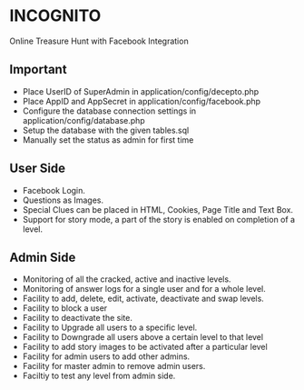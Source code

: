 # INCOGNITO

Online Treasure Hunt with Facebook Integration

## Important

- Place UserID of SuperAdmin in application/config/decepto.php
- Place AppID and AppSecret in application/config/facebook.php
- Configure the database connection settings in application/config/database.php
- Setup the database with the given tables.sql
- Manually set the status as admin for first time


## User Side

- Facebook Login.
- Questions as Images.
- Special Clues can be placed in HTML, Cookies, Page Title and Text Box.
- Support for story mode, a part of the story is enabled on completion of a level.

## Admin Side

- Monitoring of all the cracked, active and inactive levels.
- Monitoring of answer logs for a single user and for a whole level.
- Facility to add, delete, edit, activate, deactivate and swap levels.
- Facility to block a user
- Facility to deactivate the site.
- Facility to Upgrade all users to a specific level.
- Facility to Downgrade all users above a certain level to that level
- Facility to add story images to be activated after a particular level
- Facility for admin users to add other admins.
- Facility for master admin to remove admin users.
- Faciltiy to test any level from admin side.
